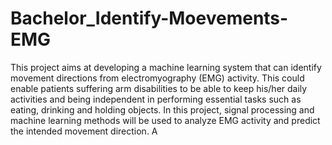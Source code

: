 # Bachelor_Identify-Moevements-EMG
This project aims at developing a machine learning system that can identify movement directions from electromyography (EMG) activity. This could enable patients suffering arm disabilities to be able to keep his/her daily activities and being independent in performing essential tasks such as eating, drinking and holding objects. In this project, signal processing and machine learning methods will be used to analyze EMG activity and predict the intended movement direction. A
